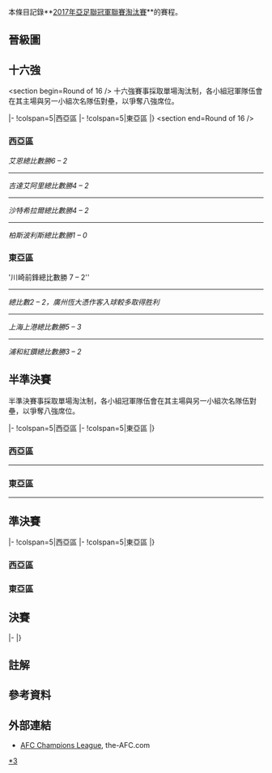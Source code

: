 本條目記錄**[2017年亞足聯冠軍聯賽淘汰賽](https://zh.wikipedia.org/wiki/2017年亞足聯冠軍聯賽 "wikilink")**的賽程。

## 晉級圖

<section begin=Bracket />

<section end=Bracket />

## 十六強

\<section begin=Round of 16 /\>
十六強賽事採取單場淘汰制，各小組冠軍隊伍會在其主場與另一小組次名隊伍對壘，以爭奪八強席位。

|- \!colspan=5|西亞區     |- \!colspan=5|東亞區     |} \<section end=Round of
16 /\>

### 西亞區

*艾恩總比數勝6 – 2*

-----

*吉達艾阿里總比數勝4 – 2*

-----

*沙特希拉爾總比數勝4 – 2*

-----

*柏斯波利斯總比數勝1 – 0*

### 東亞區

'川崎前鋒總比數勝 7 – 2''

-----

*總比數2 – 2，廣州恆大憑作客入球較多取得胜利*

-----

*上海上港總比數勝5 – 3*

-----

*浦和紅鑽總比數勝3 – 2*

## 半準決賽

<section begin=Quarter-finals />

半準決賽事採取單場淘汰制，各小組冠軍隊伍會在其主場與另一小組次名隊伍對壘，以爭奪八強席位。

|- \!colspan=5|西亞區   |- \!colspan=5|東亞區   |}

<section end=Quarter-finals />

### 西亞區

-----

### 東亞區

-----

## 準決賽

<section begin=Semi-finals />

|- \!colspan=5|西亞區  |- \!colspan=5|東亞區  |}

<section end=Semi-finals />

### 西亞區

### 東亞區

## 決賽

<section begin=Final />

|-  |}

<section end=Final />

## 註解

<references group="note" />

## 參考資料

## 外部連結

  - [AFC Champions
    League](http://www.the-afc.com/competition/afc-champions-league),
    the-AFC.com

[\*3](https://zh.wikipedia.org/wiki/分類:2017年亞足聯冠軍聯賽 "wikilink")
